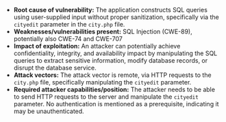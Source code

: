 - **Root cause of vulnerability:** The application constructs SQL queries using user-supplied input without proper sanitization, specifically via the `cityedit` parameter in the `city.php` file.
- **Weaknesses/vulnerabilities present:** SQL Injection (CWE-89), potentially also CWE-74 and CWE-707
- **Impact of exploitation:** An attacker can potentially achieve confidentiality, integrity, and availability impact by manipulating the SQL queries to extract sensitive information, modify database records, or disrupt the database service.
- **Attack vectors:** The attack vector is remote, via HTTP requests to the `city.php` file, specifically manipulating the `cityedit` parameter.
- **Required attacker capabilities/position:** The attacker needs to be able to send HTTP requests to the server and manipulate the `cityedit` parameter. No authentication is mentioned as a prerequisite, indicating it may be unauthenticated.